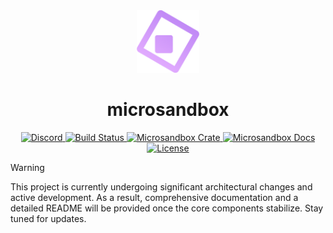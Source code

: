 <div align="center">
  <a href="https://github.com/microsandbox/microsandbox" target="_blank">
    <img src="https://raw.githubusercontent.com/microsandbox/microsandbox/main/assets/logo-purple-gradient.png" alt="microsandbox logo" width="100"></img>
  </a>

  <h1 align="center">microsandbox</h1>

  <p>
    <a href="https://discord.gg/T95Y3XnEAK">
      <img src="https://img.shields.io/static/v1?label=Discord&message=join%20us!&color=mediumslateblue&logo=discord&logoColor=white" alt="Discord">
    </a>
    <a href="https://github.com/microsandbox/microsandbox/actions?query=">
      <img src="https://github.com/microsandbox/microsandbox/actions/workflows/tests_and_checks.yml/badge.svg" alt="Build Status">
    </a>
    <a href="https://crates.io/crates/microsandbox">
      <img src="https://img.shields.io/crates/v/microsandbox?label=crates&logo=rust" alt="Microsandbox Crate">
    </a>
    <a href="https://docs.rs/microsandbox">
      <img src="https://img.shields.io/static/v1?label=Docs&message=docs.rs&color=blue&logo=docs.rs" alt="Microsandbox Docs">
    </a>
    <a href="https://github.com/microsandbox/microsandbox/blob/main/LICENSE">
      <img src="https://img.shields.io/badge/License-Apache%202.0-blue.svg?logo=apache&logoColor=white" alt="License">
    </a>
  </p>
</div>

> [!WARNING]
> This project is currently undergoing significant architectural changes and active development. As a result, comprehensive documentation and a detailed README will be provided once the core components stabilize. Stay tuned for updates.

<!--
![web-light](https://github.com/user-attachments/assets/e6a01e6d-c23f-4c04-bfbf-3e0cb283e0a9)
![web-dark](https://github.com/user-attachments/assets/3048a39a-c3cb-4f6e-9bc0-49b404abed03)
![microsandbox-needs-you](https://github.com/user-attachments/assets/f7f56f5c-8604-47df-a908-73b6a88266dc)
![host-light](https://github.com/user-attachments/assets/337b3d5f-9c33-4126-ae55-aca33abbf73e)
![host-dark](https://github.com/user-attachments/assets/3c542e78-b5a0-4525-8a2a-376447d786fd)
![floating-sandbox-bot](https://github.com/user-attachments/assets/52ea427f-f2d0-4b7b-bc23-8e729d28453b)
![data-light](https://github.com/user-attachments/assets/3a330ea5-85b5-4176-8fe7-a43d59733cf1)
![data-dark](https://github.com/user-attachments/assets/3794e426-a223-4064-8939-025c7bbaf5ea)
![data_analysis_chart](https://github.com/user-attachments/assets/766c9fdf-6178-4fdf-9500-df6484866df4)
![coding-light](https://github.com/user-attachments/assets/1bfe7223-869b-4782-9fce-3620c4400bbf)
![coding-dark](https://github.com/user-attachments/assets/37c14bf1-e2f7-4af3-804e-5901de845715)
-->
